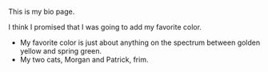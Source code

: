 This is my bio page.

I think I promised that I was going to add my favorite color.
- My favorite color is just about anything on the spectrum between golden yellow and spring green.
- My two cats, Morgan and Patrick, frim.
